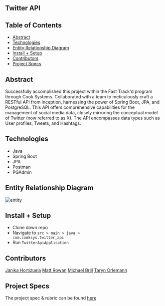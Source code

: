 ## Twitter API

## Table of Contents
- [Abstract](#abstract)
- [Technologies](#technologies)
- [Entity Relationship Diagram](#entity-relationship-diagram)
- [Install + Setup](#set-up)
- [Contributors](#contributors)
- [Project Specs](#project-specs)

## Abstract
Successfully accomplished this project within the Fast Track'd program through Cook Systems. Collaborated with a team to meticulously craft a RESTful API from inception, harnessing the power of Spring Boot, JPA, and PostgreSQL. This API offers comprehensive capabilities for the management of social media data, closely mirroring the conceptual model of Twitter (now referred to as X). The API encompasses data types such as User profiles, Tweets, and Hashtags.

## Technologies
- Java
- Spring Boot
- JPA
- Postman
- PGAdmin

## Entity Relationship Diagram
![entity](https://github.com/jhortizu01/twitter_api/assets/21073095/c66e8808-527a-4024-9cd9-33ee6bfc3477)

## Install + Setup
- Clone down repo
- Navigate to <code>src > main > java > com.cooksys.twitter_api</code>
- Run <code>TwitterApiApplication</code>

## Contributors
[Janika Hortizuela](https://github.com/jhortizu01)
[Matt Rowan](https://github.com/MRowan121)
[Michael Brill](https://github.com/ChocolateSpread)
[Taryn Orlemann](https://github.com/torlemann)

## Project Specs
The project spec & rubric can be found [here](./ProjectSpecs.md)
